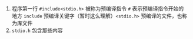 1. 程序第一行 `#include<stdio.h>` 被称为预编译指令 `#` 表示预编译指令开始的地方 `include` 预编译关键字（暂时这么理解）`<stdio.h>` 预编译的文件，也称为库文件
  1. `stdio.h` 包含那些内容
